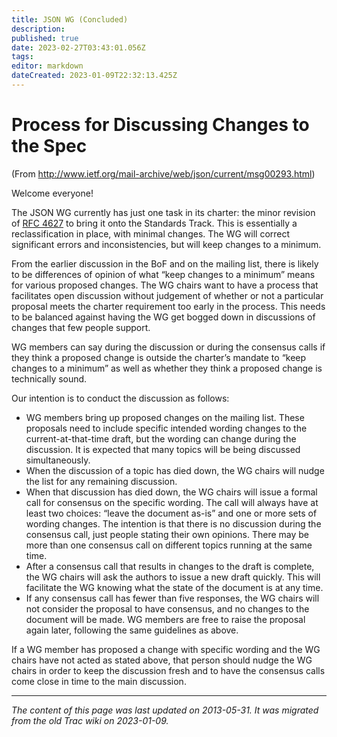 ```yaml
---
title: JSON WG (Concluded)
description: 
published: true
date: 2023-02-27T03:43:01.056Z
tags: 
editor: markdown
dateCreated: 2023-01-09T22:32:13.425Z
---
```


# Process for Discussing Changes to the Spec
(From http://www.ietf.org/mail-archive/web/json/current/msg00293.html)

Welcome everyone!

The JSON WG currently has just one task in its charter: the minor revision of [RFC 4627](http://tools.ietf.org/html/rfc4627) to bring it onto the Standards Track. This is essentially a reclassification in place, with minimal changes. The WG will correct significant errors and inconsistencies, but will keep changes to a minimum.

From the earlier discussion in the BoF and on the mailing list, there is likely to be differences of opinion of what “keep changes to a minimum” means for various proposed changes. The WG chairs want to have a process that facilitates open discussion without judgement of whether or not a particular proposal meets the charter requirement too early in the process. This needs to be balanced against having the WG get bogged down in discussions of changes that few people support.

WG members can say during the discussion or during the consensus calls if they think a proposed change is outside the charter’s mandate to “keep changes to a minimum” as well as whether they think a proposed change is technically sound.

Our intention is to conduct the discussion as follows:

- WG members bring up proposed changes on the mailing list. These proposals need to include specific intended wording changes to the current-at-that-time draft, but the wording can change during the discussion. It is expected that many topics will be being discussed simultaneously.
- When the discussion of a topic has died down, the WG chairs will nudge the list for any remaining discussion.
- When that discussion has died down, the WG chairs will issue a formal call for consensus on the specific wording. The call will always have at least two choices: “leave the document as-is” and one or more sets of wording changes. The intention is that there is no discussion during the consensus call, just people stating their own opinions. There may be more than one consensus call on different topics running at the same time.
- After a consensus call that results in changes to the draft is complete, the WG chairs will ask the authors to issue a new draft quickly. This will facilitate the WG knowing what the state of the document is at any time.
- If any consensus call has fewer than five responses, the WG chairs will not consider the proposal to have consensus, and no changes to the document will be made. WG members are free to raise the proposal again later, following the same guidelines as above.

If a WG member has proposed a change with specific wording and the WG chairs have not acted as stated above, that person should nudge the WG chairs in order to keep the discussion fresh and to have the consensus calls come close in time to the main discussion.
&nbsp;
&nbsp;
&nbsp;

---

*The content of this page was last updated on 2013-05-31. It was migrated from the old Trac wiki on 2023-01-09.*
